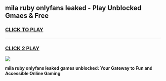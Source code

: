 
## mila ruby onlyfans leaked - Play Unblocked Gmaes & Free
<h3>
<a href="https://news.freeplayer.one?title=mila_ruby_onlyfans_leaked&ref=16F">CLICK TO PLAY</a></h3>
<hr>

<h3>
<a href="https://news.freeplayer.one?title=mila_ruby_onlyfans_leaked&ref=16F">CLICK 2 PLAY</a>
  
</h3>

<a href="https://news.freeplayer.one?title=mila_ruby_onlyfans_leaked&ref=16F/"><img src="https://clearcache.store/games.png"></a>


**mila ruby onlyfans leaked games unblocked: Your Gateway to Fun and Accessible Online Gaming**
